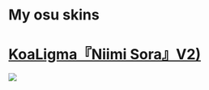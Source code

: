 # My osu skins

# [KoaLigma『Niimi Sora』V2)](https://www.mediafire.com/file/6qux48v5dl07kpj/-_%2523KoaLigma%25E3%2580%258ENiimi_Sora%25E3%2580%258F_%2523-%25282%2529.osk/file)
![](https://i.imgur.com/KnQnKFW.png)
